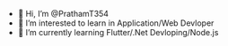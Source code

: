 - 👋 Hi, I’m @PrathamT354
- 👀 I’m interested to learn in Application/Web Devloper
- 🌱 I’m currently learning Flutter/.Net Devloping/Node.js


<!---
PrathamT354/PrathamT354 is a ✨ special ✨ repository because its `README.md` (this file) appears on your GitHub profile.
You can click the Preview link to take a look at your changes.
--->
